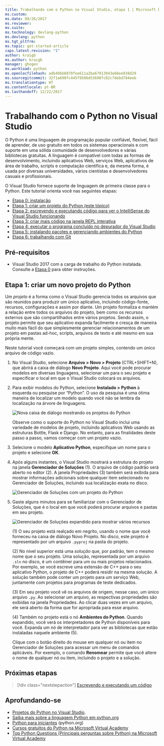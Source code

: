 ```yaml
---
title: Trabalhando com o Python no Visual Studio, etapa 1 | Microsoft Docs
ms.custom: 
ms.date: 09/26/2017
ms.reviewer: 
ms.suite: 
ms.technology: devlang-python
ms.devlang: python
ms.tgt_pltfrm: 
ms.topic: get-started-article
caps.latest.revision: "1"
author: kraigb
ms.author: kraigb
manager: ghogen
ms.workload: python
ms.openlocfilehash: adb49bb6070fee611a2ba67913943e68ee938d29
ms.sourcegitcommit: 32f1a690fc445f9586d53698fc82c7debd784eeb
ms.translationtype: HT
ms.contentlocale: pt-BR
ms.lasthandoff: 12/22/2017
---
```

# <a name="working-with-python-in-visual-studio"></a>Trabalhando com o Python no Visual Studio

O Python é uma linguagem de programação popular confiável, flexível, fácil de aprender, de uso gratuito em todos os sistemas operacionais e com suporte em uma sólida comunidade de desenvolvedores e várias bibliotecas gratuitas. A linguagem é compatível com todas as formas de desenvolvimento, incluindo aplicativos Web, serviços Web, aplicativos de área de trabalho, scripts e computação científica e, da mesma forma, é usada por diversas universidades, vários cientistas e desenvolvedores casuais e profissionais.

O Visual Studio fornece suporte de linguagem de primeira classe para o Python. Este tutorial orienta você nas seguintes etapas:

- [Etapa 0: instalação](vs-tutorial-01-00.md)
- [Etapa 1: criar um projeto do Python (este tópico)](#step-1-create-a-new-python-project)
- [Etapa 2: escrevendo e executando código para ver o IntelliSense do Visual Studio funcionando](vs-tutorial-01-02.md)
- [Etapa 3: criar mais código na janela REPL interativa](vs-tutorial-01-03.md)
- [Etapa 4: executar o programa concluído no depurador do Visual Studio](vs-tutorial-01-04.md)
- [Etapa 5: instalando pacotes e gerenciando ambientes do Python](vs-tutorial-01-05.md)
- [Etapa 6: trabalhando com Git](vs-tutorial-01-06.md)

## <a name="prerequisites"></a>Pré-requisitos

- Visual Studio 2017 com a carga de trabalho do Python instalada. Consulte a [Etapa 0](vs-tutorial-01-00.md) para obter instruções.

## <a name="step-1-create-a-new-python-project"></a>Etapa 1: criar um novo projeto do Python

Um *projeto* é a forma como o Visual Studio gerencia todos os arquivos que são reunidos para produzir um único aplicativo, incluindo código-fonte, recursos, configurações e assim por diante. Um projeto formaliza e mantém a relação entre todos os arquivos do projeto, bem como os recursos externos que são compartilhados entre vários projetos. Sendo assim, o projeto permite que seu aplicativo expanda facilmente e cresça de maneira muito mais fácil do que simplesmente gerenciar relacionamentos de um projeto em pastas ad-hoc, scripts, arquivos de texto e até mesmo em sua própria mente.

Neste tutorial você começará com um projeto simples, contendo um único arquivo de código vazio.

1. No Visual Studio, selecione **Arquivo > Novo > Projeto** (CTRL+SHIFT+N), que abrirá a caixa de diálogo **Novo Projeto**. Aqui você pode procurar modelos em diversas linguagens, selecionar um para o seu projeto e especificar o local em que o Visual Studio colocará os arquivos.

1. Para exibir modelos do Python, selecione **Instalado > Python** à esquerda ou pesquise por “Python”. O uso da pesquisa é uma ótima maneira de localizar um modelo quando você não se lembra da localização na árvore de linguagens.

    ![Nova caixa de diálogo mostrando os projetos do Python](media/vs-getting-started-python-01-new-project.png)

    Observe como o suporte do Python no Visual Studio inclui uma variedade de modelos de projeto, incluindo aplicativos Web usando as estruturas Bottle, Flask e Django. No entanto, para as finalidades deste passo a passo, vamos começar com um projeto vazio.

1. Selecione o modelo **Aplicativo Python**, especifique um nome para o projeto e selecione **OK**. 

1. Após alguns instantes, o Visual Studio mostrará a estrutura do projeto na janela **Gerenciador de Soluções** (1). O arquivo de código padrão será aberto no editor (2). A janela Propriedades (3) também será exibida para mostrar informações adicionais sobre qualquer item selecionado no Gerenciador de Soluções, incluindo sua localização exata no disco.

    ![Gerenciador de Soluções com um projeto do Python](media/vs-getting-started-python-02-windows.png)

1. Gaste alguns minutos para se familiarizar com o Gerenciador de Soluções, que é o local em que você poderá procurar arquivos e pastas em seu projeto.

    ![Gerenciador de Soluções expandido para mostrar vários recursos](media/vs-getting-started-python-03-solution-explorer.png)

    (1) O seu projeto está realçado em negrito, usando o nome que você forneceu na caixa de diálogo Novo Projeto. No disco, este projeto é representado por um arquivo `.pyproj` na pasta do projeto.

    (2) No nível superior está uma *solução* que, por padrão, tem o mesmo nome que o seu projeto. Uma solução, representada por um arquivo `.sln` no disco, é um contêiner para um ou mais projetos relacionados. Por exemplo, se você escreve uma extensão de C++ para o seu aplicativo Python, o projeto de C++ poderá residir na mesma solução. A solução também pode conter um projeto para um serviço Web, juntamente com projetos para programas de teste dedicados. 

    (3) Em seu projeto você vê os arquivos de origem, nesse caso, um único arquivo `.py`. Ao selecionar um arquivo, as respectivas propriedades são exibidas na janela Propriedades. Ao clicar duas vezes em um arquivo, ele será aberto da forma que for apropriada para esse arquivo.

    (4) Também no projeto está o nó **Ambientes do Python**. Quando expandido, você verá os interpretadores de Python disponíveis para você. Expanda um nó de interpretador para ver as bibliotecas que estão instaladas naquele ambiente (5).

    Clique com o botão direito do mouse em qualquer nó ou item no Gerenciador de Soluções para acessar um menu de comandos aplicáveis. Por exemplo, o comando **Renomear** permite que você altere o nome de qualquer nó ou item, incluindo o projeto e a solução.

## <a name="next-steps"></a>Próximas etapas

> [!div class="nextstepaction"]
> [Escrevendo e executando um código](vs-tutorial-01-02.md)

## <a name="going-deeper"></a>Aprofundando-se

- [Projetos do Python no Visual Studio](python-projects.md).
- [Saiba mais sobre a linguagem Python em python.org](https://www.python.org)
- [Python para iniciantes](https://www.python.org/about/gettingstarted/) (python.org)
- [Cursos gratuitos do Python na Microsoft Virtual Academy](https://mva.microsoft.com/search/SearchResults.aspx#!q=python)
- [Top Python Questions (Principais perguntas sobre Python) na Microsoft Virtual Academy](https://aka.ms/mva-top-python-questions)
